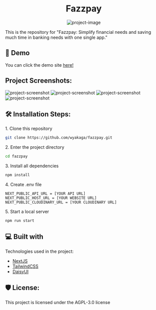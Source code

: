 <h1 id="title" align="center">Fazzpay</h1>

<p align="center"><img src="https://socialify.git.ci/wyakaga/fazzpay/image?description=1&amp;font=Inter&amp;language=1&amp;name=1&amp;owner=1&amp;pattern=Circuit%20Board&amp;theme=Dark" alt="project-image"></p>

<p id="description">This is the repository for "Fazzpay: Simplify financial needs and saving much time in banking needs with one single app."</p>

<h2>🚀 Demo</h2>

You can click the demo site [here!](fazzpay-nine.vercel.app)

<h2>Project Screenshots:</h2>

<img src="https://i.imgur.com/f9UqdCd.png" alt="project-screenshot">

<img src="https://i.imgur.com/IYPNU7i.png" alt="project-screenshot" >

<img src="https://i.imgur.com/twj3aWb.png" alt="project-screenshot">

<img src="https://i.imgur.com/PnZ0J6q.png" alt="project-screenshot" >


<h2>🛠️ Installation Steps:</h2>

<p>1. Clone this repository</p>

```bash
git clone https://github.com/wyakaga/fazzpay.git
```

<p>2. Enter the project directory</p>

```bash
cd fazzpay
```

<p>3. Install all dependencies</p>

```bash
npm install
```

<p>4. Create .env file</p>

```env
NEXT_PUBLIC_API_URL = [YOUR API URL]
NEXT_PUBLIC_HOST_URL = [YOUR WEBSITE URL]
NEXT_PUBLIC_CLOUDINARY_URL = [YOUR CLOUDINARY URL]
```

<p>5. Start a local server</p>

```bash
npm run start
```



<h2>💻 Built with</h2>

Technologies used in the project:

*   [NextJS](https://nextjs.org/)
*   [TailwindCSS](https://nextjs.org/)
*   [DaisyUI](https://daisyui.com/)

<h2>🛡️ License:</h2>

This project is licensed under the AGPL-3.0 license